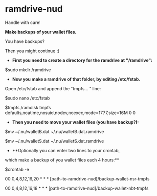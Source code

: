 # ramdrive-nud
Handle with care!

**Make backups of your wallet files.**

You have backups?


Then you might continue :)


- **First you need to create a directory for the ramdrive at "/ramdrive":**

$sudo mkdir /ramdrive

- **Now you make a ramdrive of that folder, by editing /etc/fstab.**

Open /etc/fstab and append the "tmpfs... " line:

$sudo nano /etc/fstab

$tmpfs /ramdisk tmpfs defaults,noatime,nosuid,nodev,noexec,mode=1777,size=16M 0 0


- **Then you need to move your wallet files (you have backup?):**

$mv ~/.nu/walletB.dat ~/.nu/walletB.dat.ramdrive

$mv ~/.nu/walletS.dat ~/.nu/walletS.dat.ramdrive


- **Optionally you can enter two lines to your crontab,

which make a backup of you wallet files each 4 hours:**

$crontab -e

00 0,4,8,12,16,20 * * * [path-to-ramdrive-nud]/backup-wallet-nsr-tmpfs

00 0,4,8,12,16,18 * * * [path-to-ramdrive-nud]/backup-wallet-nbt-tmpfs

